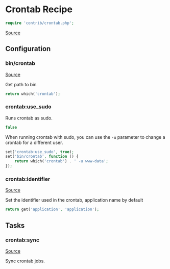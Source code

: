 <!-- DO NOT EDIT THIS FILE! -->
<!-- Instead edit contrib/crontab.php -->
<!-- Then run bin/docgen -->

# Crontab Recipe

```php
require 'contrib/crontab.php';
```

[Source](/contrib/crontab.php)


## Configuration
### bin/crontab
[Source](https://github.com/deployphp/deployer/blob/master/contrib/crontab.php#L28)

Get path to bin

```php title="Default value"
return which('crontab');
```

### crontab:use_sudo

Runs crontab as sudo.

```php title="Default value"
false
```

When running crontab with sudo, you can use the `-u` parameter to change a crontab for a different user.

```php title="Example usage"
set('crontab:use_sudo', true);
set('bin/crontab', function () {
    return which('crontab') . ' -u www-data';
});
```

### crontab:identifier
[Source](https://github.com/deployphp/deployer/blob/master/contrib/crontab.php#L33)

Set the identifier used in the crontab, application name by default

```php title="Default value"
return get('application', 'application');
```



## Tasks

### crontab:sync
[Source](https://github.com/deployphp/deployer/blob/master/contrib/crontab.php#L38)

Sync crontab jobs.




